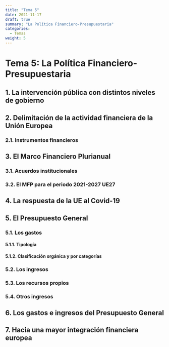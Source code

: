 ```yaml
---
title: "Tema 5"
date: 2021-11-17
draft: true
summary: "La Política Financiero-Presupuestaria"
categories:
  - Temas
weight: 5
---
```


# Tema 5: La Política Financiero-Presupuestaria

## 1. La intervención pública con distintos niveles de gobierno

## 2. Delimitación de la actividad financiera de la Unión Europea

### 2.1. Instrumentos financieros

## 3. El Marco Financiero Plurianual

### 3.1. Acuerdos institucionales

### 3.2. El MFP para el periodo 2021-2027 UE27

## 4. La respuesta de la UE al Covid-19

## 5. El Presupuesto General

### 5.1. Los gastos

#### 5.1.1. Tipología

#### 5.1.2. Clasificación orgánica y por categorías

### 5.2. Los ingresos

### 5.3. Los recursos propios

### 5.4. Otros ingresos

## 6. Los gastos e ingresos del Presupuesto General

## 7. Hacia una mayor integración financiera europea
